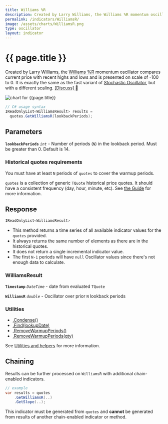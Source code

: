 ```yaml
---
title: Williams %R
description: Created by Larry Williams, the Williams %R momentum oscillator compares current price with recent highs and lows and is presented on scale of -100 to 0.  It is exactly the same as the fast variant of Stochastic Oscillator, but with a different scaling.
permalink: /indicators/WilliamsR/
image: /assets/charts/WilliamsR.png
type: oscillator
layout: indicator
---
```


# {{ page.title }}

Created by Larry Williams, the [Williams %R](https://en.wikipedia.org/wiki/Williams_%25R) momentum oscillator compares current price with recent highs and lows and is presented on scale of -100 to 0.  It is exactly the same as the fast variant of [Stochastic Oscillator](/indicators/Stoch), but with a different scaling.
[[Discuss] &#128172;](https://github.com/DaveSkender/Stock.Indicators/discussions/229 "Community discussion about this indicator")

![chart for {{page.title}}]({{page.image}})

```csharp
// C# usage syntax
IReadOnlyList<WilliamsResult> results =
  quotes.GetWilliamsR(lookbackPeriods);
```

## Parameters

**`lookbackPeriods`** _`int`_ - Number of periods (`N`) in the lookback period.  Must be greater than 0.  Default is 14.

### Historical quotes requirements

You must have at least `N` periods of `quotes` to cover the warmup periods.

`quotes` is a collection of generic `TQuote` historical price quotes.  It should have a consistent frequency (day, hour, minute, etc).  See [the Guide](pages/guide.md#historical-quotes) for more information.

## Response

```csharp
IReadOnlyList<WilliamsResult>
```

- This method returns a time series of all available indicator values for the `quotes` provided.
- It always returns the same number of elements as there are in the historical quotes.
- It does not return a single incremental indicator value.
- The first `N-1` periods will have `null` Oscillator values since there's not enough data to calculate.

### WilliamsResult

**`Timestamp`** _`DateTime`_ - date from evaluated `TQuote`

**`WilliamsR`** _`double`_ - Oscillator over prior `N` lookback periods

### Utilities

- [.Condense()](pages/utilities.md#condense)
- [.Find(lookupDate)](pages/utilities.md#find-indicator-result-by-date)
- [.RemoveWarmupPeriods()](pages/utilities.md#remove-warmup-periods)
- [.RemoveWarmupPeriods(qty)](pages/utilities.md#remove-warmup-periods)

See [Utilities and helpers](pages/utilities.md#utilities-for-indicator-results) for more information.

## Chaining

Results can be further processed on `WilliamsR` with additional chain-enabled indicators.

```csharp
// example
var results = quotes
    .GetWilliamsR(..)
    .GetSlope(..);
```

This indicator must be generated from `quotes` and **cannot** be generated from results of another chain-enabled indicator or method.
